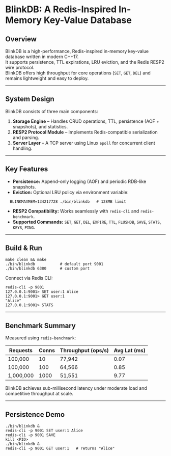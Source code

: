 
# BlinkDB: A Redis-Inspired In-Memory Key-Value Database

## Overview
BlinkDB is a high-performance, Redis-inspired in-memory key-value database written in modern C++17.  
It supports persistence, TTL expirations, LRU eviction, and the Redis RESP2 wire protocol.  
BlinkDB offers high throughput for core operations (`SET`, `GET`, `DEL`) and remains lightweight and easy to deploy.

---

## System Design
BlinkDB consists of three main components:
1. **Storage Engine** – Handles CRUD operations, TTL, persistence (AOF + snapshots), and statistics.
2. **RESP2 Protocol Module** – Implements Redis-compatible serialization and parsing.
3. **Server Layer** – A TCP server using Linux `epoll` for concurrent client handling.

---

## Key Features
- **Persistence:** Append-only logging (AOF) and periodic RDB-like snapshots.  
- **Eviction:** Optional LRU policy via environment variable:
```
  BLINKMAXMEM=134217728 ./bin/blinkdb   # 128MB limit
```

* **RESP2 Compatibility:** Works seamlessly with `redis-cli` and `redis-benchmark`.
* **Supported Commands:** `SET`, `GET`, `DEL`, `EXPIRE`, `TTL`, `FLUSHDB`, `SAVE`, `STATS`, `KEYS`, `PING`.

---

## Build & Run

```
make clean && make
./bin/blinkdb           # default port 9001
./bin/blinkdb 6380      # custom port
```

Connect via Redis CLI:

```
redis-cli -p 9001
127.0.0.1:9001> SET user:1 Alice
127.0.0.1:9001> GET user:1
"Alice"
127.0.0.1:9001> STATS
```

---

## Benchmark Summary

Measured using `redis-benchmark`:

| Requests  | Conns | Throughput (ops/s) | Avg Lat (ms) |
| --------- | ----- | ------------------ | ------------ |
| 100,000   | 10    | 77,942             | 0.07         |
| 100,000   | 100   | 64,566             | 0.85         |
| 1,000,000 | 1000  | 51,551             | 9.77         |

BlinkDB achieves sub-millisecond latency under moderate load and competitive throughput at scale.

---

## Persistence Demo
```
./bin/blinkdb &
redis-cli -p 9001 SET user:1 Alice
redis-cli -p 9001 SAVE
kill <PID>
./bin/blinkdb &
redis-cli -p 9001 GET user:1   # returns "Alice"
```
